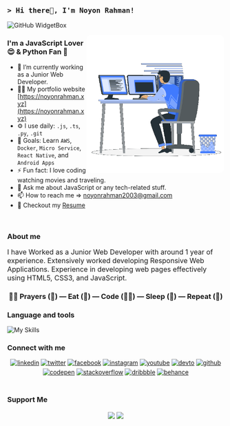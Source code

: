 ### <samp>&gt; Hi there👋, I'm Noyon Rahman!

![GitHub WidgetBox](https://github-widgetbox.vercel.app/api/profile?username=noyonalways&data=followers,repositories,stars,commits)


<img align="right" alt="Coding animation GIF" style="border-radius: 10px" src="./assets/programmer.gif" width="320"/>

### I'm a JavaScript Lover 😍 & Python Fan 🐍
- 🔭 I’m currently working as a Junior Web Developer.
- 👨‍💻 My portfolio website [https://noyonrahman.xyz](https://noyonrahman.xyz)
- ⚙️ I use daily: `.js`, `.ts`, `.py`, `.git`
- 🥅 Goals: Learn `AWS`, `Docker`, `Micro Service`, `React Native`, and `Android Apps`
- ⚡ Fun fact: I love coding watching movies and traveling.
- 💬 Ask me about JavaScript or any tech-related stuff.
- 📫 How to reach me =>  noyonrahman2003@gmail.com
- 📌 Checkout my [Resume](https://drive.google.com/u/0/uc?id=1uPpZ0Ma0ovSiK3ZQvYJVd_iN4ggWRD6F&export=download)


<br/>

### About me
<p style="font-size:16px;">I have Worked as a Junior Web Developer with around 1 year of experience. Extensively worked developing Responsive Web Applications. Experience in developing web pages effectively using HTML5, CSS3, and JavaScript.
</p>



<div align="center"> 

### 🤷‍♂️ Prayers (🤲) — Eat (🍕) — Code (🧑‍💻) — Sleep (🛌) — Repeat (🔁)

</div>


### Language and tools

![My Skills](https://skillicons.dev/icons?i=js,ts,html,css,nodejs,py,react,nextjs,express,tailwind,bootstrap,md,vite,mongodb,vscode,git,github,bash,powershell,linux,docker,netlify,vercel,postman,figma)



### Connect with me  

<div align="center">
    <a href="https://linkedin.com/in/noyonalways" style="display: inline-block;" target="_blank">
        <img src="https://img.shields.io/badge/linkedin-%231E77B5.svg?&style=for-the-badge&logo=linkedin&logoColor=white" alt="linkedin" style="margin-bottom: 5px;" />
    </a>
    <a href="https://twitter.com/noyonalways" style="display: inline-block;" target="_blank">
        <img src="https://img.shields.io/badge/twitter-%2300acee.svg?&style=for-the-badge&logo=twitter&logoColor=white" alt="twitter" style="margin-bottom: 5px;" />
    </a>
    <a href="https://www.facebook.com/noyonalways" style="display: inline-block;" target="_blank">
        <img src="https://img.shields.io/badge/facebook-%232E87FB.svg?&style=for-the-badge&logo=facebook&logoColor=white" alt="facebook" style="margin-bottom: 5px;" />
    </a>
    <a href="https://instagram.com/noyonalways" style="display: inline-block;" target="_blank">
        <img src="https://img.shields.io/badge/instagram-%23000000.svg?&style=for-the-badge&logo=instagram&logoColor=white" alt="instagram" style="margin-bottom: 5px;" />
    </a>
    <a href="https://www.youtube.com/c/codernoyon" style="display: inline-block;" target="_blank">
        <img src="https://img.shields.io/badge/youtube-%23EE4831.svg?&style=for-the-badge&logo=youtube&logoColor=white" alt="youtube" style="margin-bottom: 5px;" />
    </a>  
    <a href="https://dev.to/noyonalways" style="display: inline-block;" target="_blank">
        <img src="https://img.shields.io/badge/dev.to-%2308090A.svg?&style=for-the-badge&logo=dev.to&logoColor=white" alt="devto" style="margin-bottom: 5px;" />
    </a>
    <a href="https://github.com/noyonalways" style="display: inline-block;" target="_blank">
        <img src="https://img.shields.io/badge/github-%2324292e.svg?&style=for-the-badge&logo=github&logoColor=white" alt="github" style="margin-bottom: 5px;" />
    </a>
    <a href="https://codepen.com/noyonalways" style="display: inline-block;" target="_blank">
        <img src="https://img.shields.io/badge/codepen-%23131417.svg?&style=for-the-badge&logo=codepen&logoColor=white" alt="codepen" style="margin-bottom: 5px;" />
    </a>
    <a href="https://stackoverflow.com/users/17615131/noyonalways" style="display: inline-block;" target="_blank">
        <img src="https://img.shields.io/badge/stackoverflow-%23F28032.svg?&style=for-the-badge&logo=stackoverflow&logoColor=white" alt="stackoverflow" style="margin-bottom: 5px;" />
    </a>
    <a href="https://dribbble.com/noyonalways" style="display: inline-block;" target="_blank">
        <img src="https://img.shields.io/badge/dribbble-%23E45285.svg?&style=for-the-badge&logo=dribbble&logoColor=white" alt="dribbble" style="margin-bottom: 5px;" />
    </a>
    <a href="https://www.behance.net/noyonalways" style="display: inline-block;" target="_blank">
        <img src="https://img.shields.io/badge/behance-%23191919.svg?&style=for-the-badge&logo=behance&logoColor=white" alt="behance" style="margin-bottom: 5px;" />
    </a>
</div>  


<br/> 

### Support Me 



<div align="center">
    <a href="https://www.buymeacoffee.com/noyonalways" target="_blank" style="display: inline-block;">
        <img
            src="https://img.shields.io/badge/Donate-Buy%20Me%20A%20Coffee-orange.svg?style=flat-square&logo=buymeacoffee" 
            align="center"
        />
    </a>
    <a href="https://ko-fi.com/noyonalways" target="_blank" style="display: inline-block;">
        <img
            src="https://img.shields.io/badge/Donate-Ko--fi-F16061.svg?style=flat-square&logo=ko-fi" 
            align="center"
        />
    </a>
</div>  
